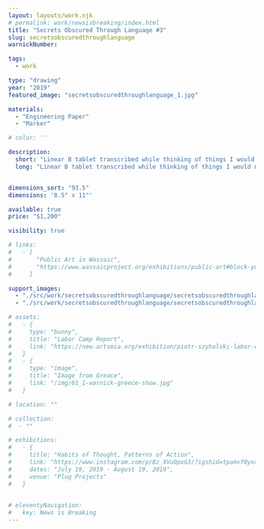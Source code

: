 ```yaml
---
layout: layouts/work.njk
# permalink: work/newsisbreaking/index.html
title: "Secrets Obscured Through Language #3"
slug: secretsobscuredthroughlanguage
warnickNumber: 

tags:
  - work

type: "drawing"
year: "2019"
featured_image: "secretsobscuredthroughlanguage_1.jpg"

materials: 
  - "Engineering Paper"
  - "Marker"

# color: ''

description:
  short: "Linear B tablet transcribed while thinking of things I would never say."
  long: "Linear B tablet transcribed while thinking of things I would never say."


dimensions_sort: "93.5"
dimensions: '8.5" x 11"'

available: true
price: "$1,200"

visibility: true

# links:
#   - [
#       "Public Art in Wassaic",
#       "https://www.wassaicproject.org/exhibitions/public-art#block-yui_3_17_2_1_1635259463800_75918",
#     ]

support_images: 
  - "./src/work/secretsobscuredthroughlanguage/secretsobscuredthroughlanguage_3.jpg"
  - "./src/work/secretsobscuredthroughlanguage/secretsobscuredthroughlanguage_2.jpg"

# assets: 
#   - {
#     type: "bunny",
#     title: "Labor Camp Report",
#     link: "https://new.artsmia.org/exhibition/piotr-szyhalski-labor-camp-covid-19-labor-camp-report"
#   }
#   - {
#     type: "image",
#     title: "Image from Greace",
#     link: "/img/61_1-warnick-greece-show.jpg"
#   }

# location: ""

# collection:
#  - ""

# exhibitions:
#   - {
#     title: "Habits of Thought, Patterns of Action",
#     link: "https://www.instagram.com/p/Bz_XVu0pxG3/?igshid=tpamvf0yxxjl",
#     dates: "July 19, 2019 - August 19, 2019",
#     venue: "Plug Projects"
#   }

  
# eleventyNavigation:
#   key: News is Breaking
---
```

